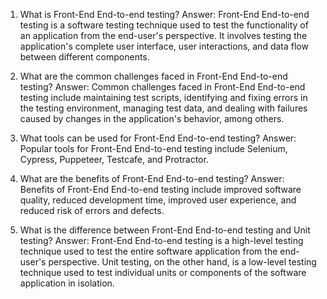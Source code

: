 

1. What is Front-End End-to-end testing?
Answer: Front-End End-to-end testing is a software testing technique used to test the functionality of an application from the end-user's perspective. It involves testing the application's complete user interface, user interactions, and data flow between different components.

2. What are the common challenges faced in Front-End End-to-end testing?
Answer: Common challenges faced in Front-End End-to-end testing include maintaining test scripts, identifying and fixing errors in the testing environment, managing test data, and dealing with failures caused by changes in the application's behavior, among others.

3. What tools can be used for Front-End End-to-end testing?
Answer: Popular tools for Front-End End-to-end testing include Selenium, Cypress, Puppeteer, Testcafe, and Protractor.

4. What are the benefits of Front-End End-to-end testing?
Answer: Benefits of Front-End End-to-end testing include improved software quality, reduced development time, improved user experience, and reduced risk of errors and defects.

5. What is the difference between Front-End End-to-end testing and Unit testing?
Answer: Front-End End-to-end testing is a high-level testing technique used to test the entire software application from the end-user's perspective. Unit testing, on the other hand, is a low-level testing technique used to test individual units or components of the software application in isolation.